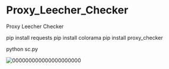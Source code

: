 # Proxy_Leecher_Checker
Proxy Leecher Checker


pip install requests
pip install colorama
pip install proxy_checker



python sc.py







![000000000000000000000](https://user-images.githubusercontent.com/111024472/184105960-a2f29b09-5fba-4763-897f-b2ce8489cd6a.PNG)
